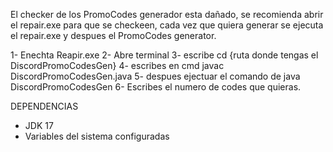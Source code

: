 El checker de los PromoCodes generador esta dañado, se recomienda abrir el repair.exe para que se checkeen, cada vez que quiera generar se ejecuta el repair.exe y despues el PromoCodes generator.

1- Enechta Reapir.exe
2- Abre terminal
3- escribe cd {ruta donde tengas el DiscordPromoCodesGen}
4- escribes en cmd javac DiscordPromoCodesGen.java
5- despues ejectuar el comando de java DiscordPromoCodesGen
6- Escribes el numero de codes que quieras.




DEPENDENCIAS
- JDK 17
- Variables del sistema configuradas

